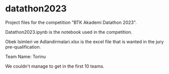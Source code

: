 # datathon2023
Project files for the competition "BTK Akademi Datathon 2023".

Datathon2023.ipynb is the notebook used in the competition.

Obek Isimleri ve Adlandirmalari.xlsx is the excel file that is wanted in the jury pre-qualification.

Team Name: Torinu

We couldn't manage to get in the first 10 teams.
